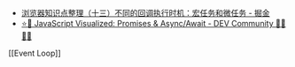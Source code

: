 * [浏览器知识点整理（十三）不同的回调执行时机：宏任务和微任务 - 掘金](https://juejin.cn/post/6978122767451291679)
*  [⭐️🎀 JavaScript Visualized: Promises & Async/Await - DEV Community 👩‍💻👨‍💻](https://dev.to/lydiahallie/javascript-visualized-promises-async-await-5gke) 


[[Event Loop]]